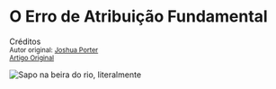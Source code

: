 O Erro de Atribuição Fundamental
================================
Créditos<br/>
<small>Autor original: [Joshua Porter](http://52weeksofux.com/)<br/>[Artigo Original](http://52weeksofux.com/post/722550459/the-fundamental-attribution-error)</small>

![Sapo na beira do rio, literalmente](http://media.tumblr.com/tumblr_l4dm0xk1Je1qz8ohs.png "Sapo na beira do rio, literalmente")